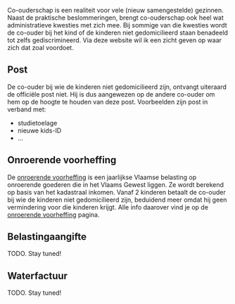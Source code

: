 Co-ouderschap is een realiteit voor vele (nieuw samengestelde) gezinnen.  Naast de praktische beslommeringen, brengt co-ouderschap ook heel wat administratieve kwesties met zich mee.  Bij sommige van die kwesties wordt de co-ouder bij het kind of de kinderen niet gedomicilieerd staan benadeeld tot zelfs gediscrimineerd.  Via deze website wil ik een zicht geven op waar zich dat zoal voordoet.

## Post

De co-ouder bij wie de kinderen niet gedomicilieerd zijn, ontvangt uiteraard de officiële post niet.  Hij is dus aangewezen op de andere co-ouder om hem op de hoogte te houden van deze post.  Voorbeelden zijn post in verband met:
* studietoelage
* nieuwe kids-ID
* ...

## Onroerende voorheffing
De [onroerende voorheffing](https://www.vlaanderen.be/onroerende-voorheffing) is een jaarlijkse Vlaamse belasting op onroerende goederen die in het Vlaams Gewest liggen. Ze wordt berekend op basis van het kadastraal inkomen.  Vanaf 2 kinderen betaalt de co-ouder bij wie de kinderen niet gedomicilieerd zijn, beduidend meer omdat hij geen vermindering voor die kinderen krijgt.  Alle info daarover vind je op de [onroerende voorheffing](./onroerende-voorheffing.html) pagina.

## Belastingaangifte

TODO.  Stay tuned!

## Waterfactuur

TODO.  Stay tuned!
